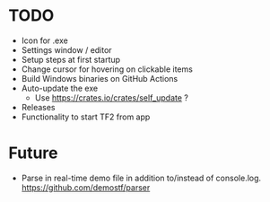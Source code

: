# TODO

- Icon for .exe
- Settings window / editor
- Setup steps at first startup
- Change cursor for hovering on clickable items
- Build Windows binaries on GitHub Actions
- Auto-update the exe
  - Use https://crates.io/crates/self_update ?
- Releases
- Functionality to start TF2 from app

# Future

- Parse in real-time demo file in addition to/instead of console.log. https://github.com/demostf/parser
